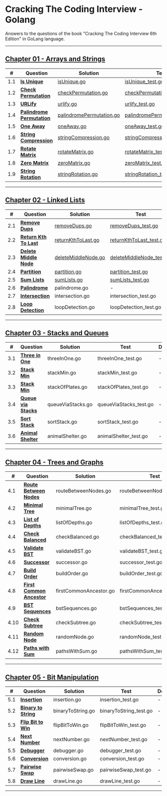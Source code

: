 # Cracking The Coding Interview - Golang
Answers to the questions of the book "Cracking The Coding Interview 6th Edition" in GoLang language.


_________________
## [Chapter 01 - Arrays and Strings](Chapter01-ArraysAndStrings/)
|  #  | **Question**               | Solution                 | Test                          | Done |
| --- | ---------------------- | ------------------------ | ----------------------------- | ---- |
| 1.1 | [**Is Unique**](Chapter01-ArraysAndStrings/1.1-IsUnique/)              | [isUnique.go](Chapter01-ArraysAndStrings/1.1-IsUnique/isUnique.go)              | [isUnique_test.go](Chapter01-ArraysAndStrings/1.1-IsUnique/isUnique_test.go)              |  ✓  |
| 1.2 | [**Check Permutation**](Chapter01-ArraysAndStrings/1.2-CheckPermutation/)      | [checkPermutation.go](Chapter01-ArraysAndStrings/1.2-CheckPermutation/checkPermutation.go)      | [checkPermutation_test.go](Chapter01-ArraysAndStrings/1.2-CheckPermutation/checkPermutation_test.go)      |  ✓  |
| 1.3 | [**URLify**](Chapter01-ArraysAndStrings/1.3-URLify/)                 | [urlify.go](Chapter01-ArraysAndStrings/1.3-URLify/urlify.go)                | [urlify_test.go](Chapter01-ArraysAndStrings/1.3-URLify/urlify_test.go)                |  ✓  |
| 1.4 | [**Palindrome Permutation**](Chapter01-ArraysAndStrings/1.4-PalindromePermutation/) | [palindromePermutation.go](Chapter01-ArraysAndStrings/1.4-PalindromePermutation/palindromePermutation.go) | [palindromePermutation_test.go](Chapter01-ArraysAndStrings/1.4-PalindromePermutation/palindromePermutation_test.go) |  ✓  |
| 1.5 | [**One Away**](Chapter01-ArraysAndStrings/1.5-OneAway/)               | [oneAway.go](Chapter01-ArraysAndStrings/1.5-OneAway/oneAway.go)               | [oneAway_test.go](Chapter01-ArraysAndStrings/1.5-OneAway/oneAway_test.go)               |  ✓  |
| 1.6 | [**String Compression**](Chapter01-ArraysAndStrings/1.6-StringCompression/)     | [stringCompression.go](Chapter01-ArraysAndStrings/1.6-StringCompression/stringCompression.go)     | [stringCompression_test.go](Chapter01-ArraysAndStrings/1.6-StringCompression/stringCompression_test.go)     |  ✓  |
| 1.7 | [**Rotate Matrix**](Chapter01-ArraysAndStrings/1.7-RotateMatrix/)          | [rotateMatrix.go](Chapter01-ArraysAndStrings/1.7-RotateMatrix/rotateMatrix.go)          | [rotateMatrix_test.go](Chapter01-ArraysAndStrings/1.7-RotateMatrix/rotateMatrix_test.go)          |  ✓  |
| 1.8 | [**Zero Matrix**](Chapter01-ArraysAndStrings/1.8-ZeroMatrix/)            | [zeroMatrix.go](Chapter01-ArraysAndStrings/1.8-ZeroMatrix/zeroMatrix.go)            | [zeroMatrix_test.go](Chapter01-ArraysAndStrings/1.8-ZeroMatrix/zeroMatrix_test.go)            |  ✓  |
| 1.9 | [**String Rotation**](Chapter01-ArraysAndStrings/1.9-StringRotation/)        | [stringRotation.go](Chapter01-ArraysAndStrings/1.9-StringRotation/stringRotation.go)        | [stringRotation_test.go](Chapter01-ArraysAndStrings/1.9-StringRotation/stringRotation_test.go)        |  ✓  |
_________________
## [Chapter 02 - Linked Lists](Chapter02-LinkedLists/)
|  #  | **Question**               | Solution                 | Test                          | Done |
| --- | ------------------ | ------------------------ | ----------------------------- | ---- |
| 2.1 | [**Remove Dups**](Chapter02-LinkedLists/2.1-RemoveDups/)           | [removeDups.go](Chapter02-LinkedLists/2.1-RemoveDups/removeDups.go)              | [removeDups_test.go](Chapter02-LinkedLists/2.1-RemoveDups/removeDups_test.go)              |  ✓  |
| 2.2 | [**Return Kth To Last**](Chapter02-LinkedLists/2.2-ReturnKthToLast/)           | [returnKthToLast.go](Chapter02-LinkedLists/2.2-ReturnKthToLast/returnKthToLast.go)              | [returnKthToLast_test.go](Chapter02-LinkedLists/2.2-ReturnKthToLast/returnKthToLast_test.go)              |  ✓  |
| 2.3 | [**Delete Middle Node**](Chapter02-LinkedLists/2.3-DeleteMiddleNode/)           | [deleteMiddleNode.go](Chapter02-LinkedLists/2.3-DeleteMiddleNode/deleteMiddleNode.go)              | [deleteMiddleNode_test.go](Chapter02-LinkedLists/2.3-DeleteMiddleNode/deleteMiddleNode_test.go)              |  ✓  |
| 2.4 | [**Partition**](Chapter02-LinkedLists/2.4-Partition/)           | [partition.go](Chapter02-LinkedLists/2.4-Partition/partition.go)              | [partition_test.go](Chapter02-LinkedLists/2.4-Partition/partition_test.go)              |  ✓  |
| 2.5 | [**Sum Lists**](Chapter02-LinkedLists/2.5-SumLists/)           | [sumLists.go](Chapter02-LinkedLists/2.5-SumLists/sumLists.go)              | [sumLists_test.go](Chapter02-LinkedLists/2.5-SumLists/sumLists_test.go)              |  ✓  |
| 2.6 | [**Palindrome**](Chapter02-LinkedLists/2.6-Palindrome/)           | palindrome.go              |  -  |palindrome_test.go              |
| 2.7 | [**Intersection**](Chapter02-LinkedLists/2.7-Intersection/)           | intersection.go              |intersection_test.go              |  -  |
| 2.8 | [**Loop Detection**](Chapter02-LinkedLists/2.8-LoopDetection/)           | loopDetection.go              | loopDetection_test.go              |  -  |
_________________
## [Chapter 03 - Stacks and Queues](Chapter03-StacksAndQueues/)
|  #  | **Question**               | Solution                 | Test                          | Done |
| --- | ------------------ | ------------------------ | ----------------------------- | ---- |
| 3.1 | [**Three in One**](Chapter03-StacksAndQueues/3.1-ThreeInOne/) | threeInOne.go | threeInOne_test.go |  -  |
| 3.2 | [**Stack Min**](Chapter03-StacksAndQueues/3.2-StackMin/) | stackMin.go | stackMin_test.go |  -  |
| 3.3 | [**Stack Min**](Chapter03-StacksAndQueues/3.3-StackOfPlates/) | stackOfPlates.go | stackOfPlates_test.go |  -  |
| 3.4 | [**Queue via Stacks**](Chapter03-StacksAndQueues/3.4-QueueViaStacks/) | queueViaStacks.go | queueViaStacks_test.go |  -  |
| 3.5 | [**Sort Stack**](Chapter03-StacksAndQueues/3.5-SortStack/) | sortStack.go | sortStack_test.go |  -  |
| 3.6 | [**Animal Shelter**](Chapter03-StacksAndQueues/3.6-AnimalShelter/) | animalShelter.go | animalShelter_test.go |  -  |
_________________
## [Chapter 04 - Trees and Graphs](Chapter04-TreesAndGraphs/)
|  #  | **Question**               | Solution                 | Test                          | Done |
| --- | ------------------ | ------------------------ | ----------------------------- | ---- |
| 4.1 | [**Route Between Nodes**](Chapter04-TreesAndGraphs/4.1-RouteBetweenNodes/) | routeBetweenNodes.go | routeBetweenNodes_test.go |  -  |
| 4.2 | [**Minimal Tree**](Chapter04-TreesAndGraphs/4.2-MinimalTree/) | minimalTree.go | minimalTree_test.go |  -  |
| 4.3 | [**List of Depths**](Chapter04-TreesAndGraphs/4.3-ListOfDepths/) | listOfDepths.go | listOfDepths_test.go |  -  |
| 4.4 | [**Check Balanced**](Chapter04-TreesAndGraphs/4.4-CheckBalanced/) | checkBalanced.go | checkBalanced_test.go |  -  |
| 4.5 | [**Validate BST**](Chapter04-TreesAndGraphs/4.5-ValidateBST/) | validateBST.go | validateBST_test.go |  -  |
| 4.6 | [**Successor**](Chapter04-TreesAndGraphs/4.6-Successor/) | successor.go | successor_test.go |  -  |
| 4.7 | [**Build Order**](Chapter04-TreesAndGraphs/4.7-BuildOrder/) | buildOrder.go | buildOrder_test.go |  -  |
| 4.8 | [**First Common Ancestor**](Chapter04-TreesAndGraphs/4.8-FirstCommonAncestor/) | firstCommonAncestor.go | firstCommonAncestor_test.go |  -  |
| 4.9 | [**BST Sequences**](Chapter04-TreesAndGraphs/4.9-BSTSequences/) | bstSequences.go | bstSequences_test.go |  -  |
| 4.10 | [**Check Subtree**](Chapter04-TreesAndGraphs/4.10-CheckSubtree/) | checkSubtree.go | checkSubtree_test.go |  -  |
| 4.11 | [**Random Node**](Chapter04-TreesAndGraphs/4.11-RandomNode/) | randomNode.go | randomNode_test.go |  -  |
| 4.12 | [**Paths with Sum**](Chapter04-TreesAndGraphs/4.12-PathsWithSum/) | pathsWithSum.go | pathsWithSum_test.go |  -  |
_________________
## [Chapter 05 - Bit Manipulation](Chapter05-BitManipulation/)
|  #  | **Question**               | Solution                 | Test                          | Done |
| --- | ------------------ | ------------------------ | ----------------------------- | ---- |
| 5.1 | [**Insertion**](Chapter05-BitManipulation/5.1-Insertion/) | insertion.go | insertion_test.go |  -  |
| 5.2 | [**Binary to String**](Chapter05-BitManipulation/5.2-BinaryToString/) | binaryToString.go | binaryToString_test.go |  -  |
| 5.3 | [**Flip Bit to Win**](Chapter05-BitManipulation/5.3-FlipBitToWin/) | flipBitToWin.go | flipBitToWin_test.go |  -  |
| 5.4 | [**Next Number**](Chapter05-BitManipulation/5.4-NextNumber/) | nextNumber.go | nextNumber_test.go |  -  |
| 5.5 | [**Debugger**](Chapter05-BitManipulation/5.5-Debugger/) | debugger.go | debugger_test.go |  -  |
| 5.6 | [**Conversion**](Chapter05-BitManipulation/5.6-Conversion/) | conversion.go | conversion_test.go |  -  |
| 5.7 | [**Pairwise Swap**](Chapter05-BitManipulation/5.7-PairwiseSwap/) | pairwiseSwap.go | pairwiseSwap_test.go |  -  |
| 5.8 | [**Draw Line**](Chapter05-BitManipulation/5.8-DrawLine/) | drawLine.go | drawLine_test.go |  -  |
_________________
